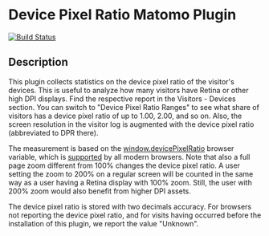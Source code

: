 # Device Pixel Ratio Matomo Plugin

[![Build Status](https://travis-ci.org/johsin18/DevicePixelRatioMatomoPlugin.svg?branch=master)](https://travis-ci.org/johsin18/DevicePixelRatioMatomoPlugin)

## Description

This plugin collects statistics on the device pixel ratio of the visitor's devices.  This is useful to analyze how many visitors have Retina or other high DPI displays.  Find the respective report in the Visitors - Devices section.  You can switch to "Device Pixel Ratio Ranges" to see what share of visitors has a device pixel ratio of up to 1.00, 2.00, and so on.  Also, the screen resolution in the visitor log is augmented with the device pixel ratio (abbreviated to DPR there).

The measurement is based on the [window.devicePixelRatio](https://drafts.csswg.org/cssom-view/#dom-window-devicepixelratio) browser variable, which is [supported](https://caniuse.com/#search=devicePixelRatio) by all modern browsers.  Note that also a full page zoom different from 100% changes the device pixel ratio.  A user setting the zoom to 200% on a regular screen will be counted in the same way as a user having a Retina display with 100% zoom.  Still, the user with 200% zoom would also benefit from higher DPI assets.

The device pixel ratio is stored with two decimals accuracy.  For browsers not reporting the device pixel ratio, and for visits having occurred before the installation of this plugin, we report the value "Unknown".

